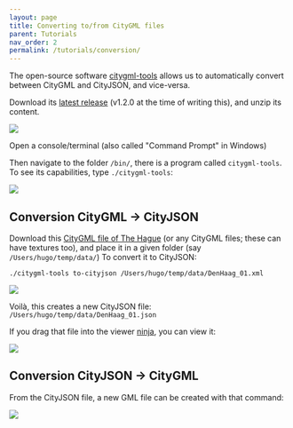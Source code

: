 ```yaml
---
layout: page
title: Converting to/from CityGML files
parent: Tutorials
nav_order: 2
permalink: /tutorials/conversion/
---
```


The open-source software [citygml-tools](https://github.com/citygml4j/citygml-tools) allows us to automatically convert between CityGML and CityJSON, and vice-versa. 

Download its [latest release](https://github.com/citygml4j/citygml-tools/releases) (v1.2.0 at the time of writing this), and unzip its content.

![](../files/c-download.png)

Open a console/terminal (also called "Command Prompt" in Windows)

Then navigate to the folder `/bin/`, there is a program called `citygml-tools`. 
To see its capabilities, type `./citygml-tools`:

![](../files/c-help.png)


## Conversion CityGML -> CityJSON

Download this [CityGML file of The Hague](https://3d.bk.tudelft.nl/opendata/cityjson/citygml/DenHaag_01.xml) (or any CityGML files; these can have textures too), and place it in a given folder (say `/Users/hugo/temp/data/`)
To convert it to CityJSON:

```
./citygml-tools to-cityjson /Users/hugo/temp/data/DenHaag_01.xml
```

![](../files/c-tocityjson.png)

Voilà, this creates a new CityJSON file: `/Users/hugo/temp/data/DenHaag_01.json`

If you drag that file into the viewer [ninja](https://ninja.cityjson.org/), you can view it:

![](../files/c-ninja.png)


## Conversion CityJSON -> CityGML

From the CityJSON file, a new GML file can be created with that command:

![](../files/c-fromcityjson.png)



